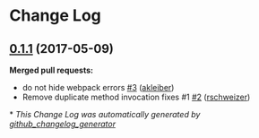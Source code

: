 # Change Log

## [0.1.1](https://github.com/8select/serverless-plugin-webpack/tree/0.1.1) (2017-05-09)
**Merged pull requests:**

- do not hide webpack errors [\#3](https://github.com/8select/serverless-plugin-webpack/pull/3) ([akleiber](https://github.com/akleiber))
- Remove duplicate method invocation fixes \#1 [\#2](https://github.com/8select/serverless-plugin-webpack/pull/2) ([rschweizer](https://github.com/rschweizer))



\* *This Change Log was automatically generated by [github_changelog_generator](https://github.com/skywinder/Github-Changelog-Generator)*